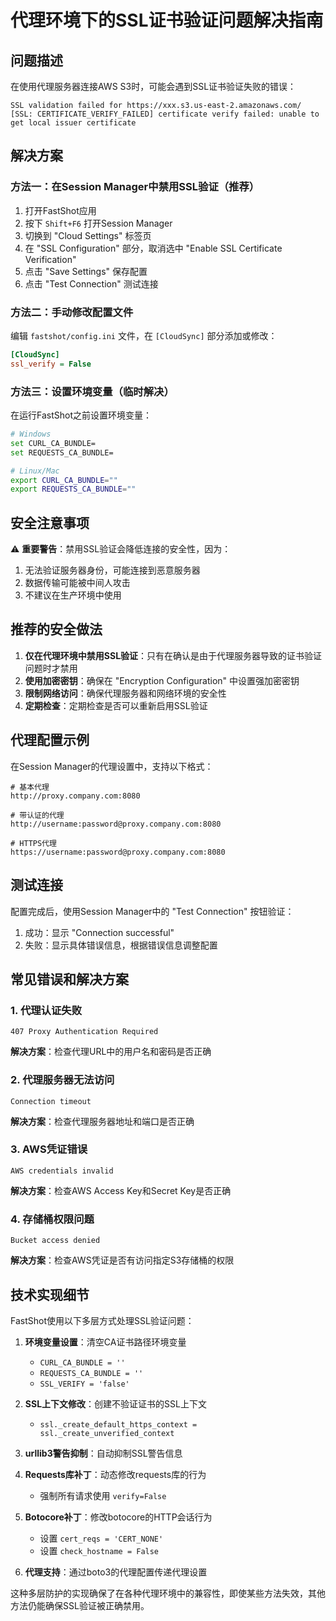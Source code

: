 # 代理环境下的SSL证书验证问题解决指南

## 问题描述

在使用代理服务器连接AWS S3时，可能会遇到SSL证书验证失败的错误：

```
SSL validation failed for https://xxx.s3.us-east-2.amazonaws.com/
[SSL: CERTIFICATE_VERIFY_FAILED] certificate verify failed: unable to get local issuer certificate
```

## 解决方案

### 方法一：在Session Manager中禁用SSL验证（推荐）

1. 打开FastShot应用
2. 按下 `Shift+F6` 打开Session Manager
3. 切换到 "Cloud Settings" 标签页
4. 在 "SSL Configuration" 部分，取消选中 "Enable SSL Certificate Verification"
5. 点击 "Save Settings" 保存配置
6. 点击 "Test Connection" 测试连接

### 方法二：手动修改配置文件

编辑 `fastshot/config.ini` 文件，在 `[CloudSync]` 部分添加或修改：

```ini
[CloudSync]
ssl_verify = False
```

### 方法三：设置环境变量（临时解决）

在运行FastShot之前设置环境变量：

```bash
# Windows
set CURL_CA_BUNDLE=
set REQUESTS_CA_BUNDLE=

# Linux/Mac
export CURL_CA_BUNDLE=""
export REQUESTS_CA_BUNDLE=""
```

## 安全注意事项

⚠️ **重要警告**：禁用SSL验证会降低连接的安全性，因为：

1. 无法验证服务器身份，可能连接到恶意服务器
2. 数据传输可能被中间人攻击
3. 不建议在生产环境中使用

## 推荐的安全做法

1. **仅在代理环境中禁用SSL验证**：只有在确认是由于代理服务器导致的证书验证问题时才禁用
2. **使用加密密钥**：确保在 "Encryption Configuration" 中设置强加密密钥
3. **限制网络访问**：确保代理服务器和网络环境的安全性
4. **定期检查**：定期检查是否可以重新启用SSL验证

## 代理配置示例

在Session Manager的代理设置中，支持以下格式：

```
# 基本代理
http://proxy.company.com:8080

# 带认证的代理
http://username:password@proxy.company.com:8080

# HTTPS代理
https://username:password@proxy.company.com:8080
```

## 测试连接

配置完成后，使用Session Manager中的 "Test Connection" 按钮验证：

1. 成功：显示 "Connection successful"
2. 失败：显示具体错误信息，根据错误信息调整配置

## 常见错误和解决方案

### 1. 代理认证失败
```
407 Proxy Authentication Required
```
**解决方案**：检查代理URL中的用户名和密码是否正确

### 2. 代理服务器无法访问
```
Connection timeout
```
**解决方案**：检查代理服务器地址和端口是否正确

### 3. AWS凭证错误
```
AWS credentials invalid
```
**解决方案**：检查AWS Access Key和Secret Key是否正确

### 4. 存储桶权限问题
```
Bucket access denied
```
**解决方案**：检查AWS凭证是否有访问指定S3存储桶的权限

## 技术实现细节

FastShot使用以下多层方式处理SSL验证问题：

1. **环境变量设置**：清空CA证书路径环境变量
   - `CURL_CA_BUNDLE = ''`
   - `REQUESTS_CA_BUNDLE = ''`
   - `SSL_VERIFY = 'false'`

2. **SSL上下文修改**：创建不验证证书的SSL上下文
   - `ssl._create_default_https_context = ssl._create_unverified_context`

3. **urllib3警告抑制**：自动抑制SSL警告信息

4. **Requests库补丁**：动态修改requests库的行为
   - 强制所有请求使用 `verify=False`

5. **Botocore补丁**：修改botocore的HTTP会话行为
   - 设置 `cert_reqs = 'CERT_NONE'`
   - 设置 `check_hostname = False`

6. **代理支持**：通过boto3的代理配置传递代理设置

这种多层防护的实现确保了在各种代理环境中的兼容性，即使某些方法失效，其他方法仍能确保SSL验证被正确禁用。 